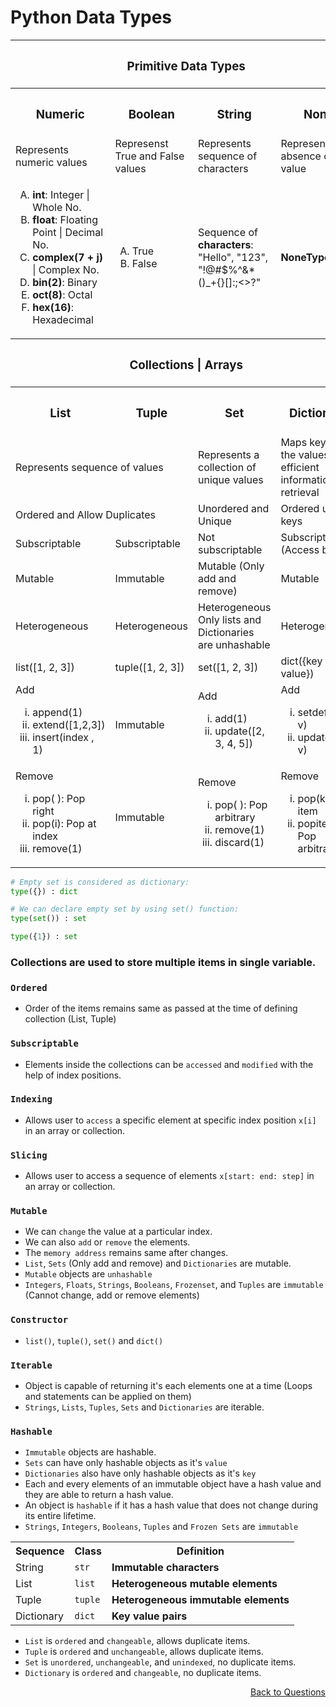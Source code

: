 # Python Data Types

<table>
  <tr>
    <th colspan=4><h3>Primitive Data Types</h3></th>
  </tr>
  <tr>
    <th><h3>Numeric</h3></th>
    <th><h3>Boolean</h3></th>
    <th><h3>String</h3></th>
    <th><h3>None</h3></th>
  </tr>
  <tr>
    <td>Represents numeric values</td>
    <td>Represenst True and False values</td>
    <td>Represents sequence of characters</td>
    <td>Represents the absence of a value</td>
  </tr>
  <tr>
    <td>
      <ol type="A">
        <li><strong>int</strong>: Integer | Whole No.</li>
        <li><strong>float</strong>: Floating Point | Decimal No.</li>
        <li><strong>complex(7 + j)</strong> | Complex No.</li>
        <li><strong>bin(2)</strong>: Binary</li>
        <li><strong>oct(8)</strong>: Octal</li>
        <li><strong>hex(16)</strong>: Hexadecimal</li>
      </ol>
    </td>
    <td>
      <ol type="A">
        <li>True</li>
        <li>False</li>
      </ol>
    </td>
    <td>Sequence of <strong>characters</strong>:<br>"Hello", "123", <br>"!@#$%^&*()_+{}[]:;<>?"</td>
    <td>
      <strong>NoneType</strong>      
    </td>
  </tr>

  <tr>
    <th colspan=4><h3>Collections | Arrays</h3></th>
  </tr>
  <tr>
    <th><h3>List</h3></th>
    <th><h3>Tuple</h3></th>
    <th><h3>Set</h3></th>
    <th><h3>Dictionary</h3></th>
  </tr>
  <tr>
    <td colspan=2>Represents sequence of values</td>
    <td>Represents a collection of unique values</td>
    <td>Maps keys to the values for efficient information retrieval</td>
  </tr>
  <tr>
    <td colspan=2>Ordered and Allow Duplicates</td>    
    <td>Unordered and Unique</td>
    <td>Ordered unique keys</td>
  </tr>
  <tr>
    <td>Subscriptable</td>
    <td>Subscriptable</td>
    <td>Not subscriptable</td>
    <td>Subscriptable (Access by key)</td>
  </tr>
  <tr>
    <td>Mutable</td>
    <td>Immutable</td>
    <td>Mutable (Only add and remove)</td>
    <td>Mutable</td>
  </tr>
  <tr>
    <td>Heterogeneous</td>
    <td>Heterogeneous</td>
    <td>Heterogeneous<br>Only lists and Dictionaries are unhashable</td>
    <td>Heterogeneous</td>
  </tr>
  <tr>
    <td>list([1, 2, 3])</td>
    <td>tuple([1, 2, 3])</td>
    <td>set([1, 2, 3])</td>
    <td>dict({key : value})</td>
  </tr>
  <tr>
    <td>Add 
      <ol type="i">
        <li>append(1)</li>
        <li>extend([1,2,3])</li>
        <li>insert(index , 1)</li>
      </ol>
     </td>
    <td>Immutable</td>
    <td>Add  
      <ol type="i">
        <li>add(1)</li>
        <li>update([2, 3, 4, 5])</li>
      </ol>
     </td>
    <td>Add  
      <ol type="i">
        <li>setdefault(k, v)</li>
        <li>update(k = v)</li>
      </ol>
     </td>
  </tr>
  <tr>
    <td>Remove 
      <ol type="i">
        <li>pop( ): Pop right</li>
        <li>pop(i): Pop at index</li>
        <li>remove(1)</li>
      </ol>
     </td>
    <td>Immutable</td>
    <td>Remove  
      <ol type="i">
        <li>pop( ): Pop arbitrary</li>
        <li>remove(1)</li>
        <li>discard(1)</li>
      </ol>
     </td>
    <td>Remove  
      <ol type="i">
        <li>pop(k): Pop item</li>
        <li>popitem( ): Pop arbitrary</li>
      </ol>
     </td>
  </tr>
</table>

```Python
# Empty set is considered as dictionary:
type({}) : dict

# We can declare empty set by using set() function:
type(set()) : set

type({1}) : set
```

### Collections are used to store multiple items in single variable.

### `Ordered`
- Order of the items remains same as passed at the time of defining collection (List, Tuple)

### `Subscriptable`
- Elements inside the collections can be `accessed` and `modified` with the help of index positions.

### `Indexing`
- Allows user to `access` a specific element at specific index position `x[i]` in an array or collection.

### `Slicing`
- Allows user to access a sequence of elements `x[start: end: step]` in an array or collection.

### `Mutable`
- We can `change` the value at a particular index.
- We can also `add` or `remove` the elements. 
- The `memory address` remains same after changes.
- `List`, `Sets` (Only add and remove) and `Dictionaries` are mutable.
- `Mutable` objects are `unhashable`
- `Integers`, `Floats`, `Strings`, `Booleans`, `Frozenset`, and `Tuples` are `immutable` (Cannot change, add or remove elements)

### `Constructor`
- `list()`, `tuple()`, `set()` and `dict()`

### `Iterable`
- Object is capable of returning it's each elements one at a time (Loops and statements can be applied on them)
- `Strings`, `Lists`, `Tuples`, `Sets` and `Dictionaries` are iterable.

### `Hashable`
- `Immutable` objects are hashable.
- `Sets` can have only hashable objects as it's `value`
- `Dictionaries` also have only hashable objects as it's `key`
- Each and every elements of an immutable object have a hash value and they are able to return a hash value.
- An object is `hashable` if it has a hash value that does not change during its entire lifetime.
- `Strings`, `Integers`, `Booleans`, `Tuples` and `Frozen Sets` are `immutable`

<table>
  <tr>
    <th>Sequence</th>
    <th>Class</th>
    <th>Definition</th>
  </tr>
  <tr>
    <td>String</td>
    <td><code>str</code></td>
    <td><strong>Immutable characters</strong></td>
  </tr>
  <tr>
    <td>List</td>
    <td><code>list</code></td>
    <td><strong>Heterogeneous mutable elements</strong></td>
  </tr>
  <tr>
    <td>Tuple</td>
    <td><code>tuple</code></td>
    <td><strong>Heterogeneous immutable elements</strong></td>
  </tr>
  <tr>
    <td>Dictionary</td>
    <td><code>dict</code></td>
    <td><strong>Key value pairs</strong></td>
  </tr>
</table>

- `List` is `ordered` and `changeable`, allows duplicate items.
- `Tuple` is `ordered` and `unchangeable`, allows duplicate items.
- `Set` is `unordered`, `unchangeable`, and `unindexed`, no duplicate items.
- `Dictionary` is `ordered` and `changeable`, no duplicate items.

<p align='right'><a align="right" href="https://github.com/KIRANKUMAR7296/Library/blob/main/Interview.md">Back to Questions</a></p>
